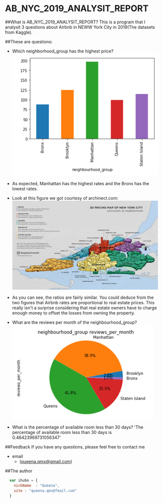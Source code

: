 # AB_NYC_2019_ANALYSIT_REPORT
##What is AB_NYC_2019_ANALYSIT_REPORT?
This is a program that I analysit 3 questions about Airbnb in NEWW York City in 2019(The datasets from Kaggle).

##These are questions:

*  Which neighborhood_group has the highest price?
![alt text](https://github.com/QueenaXie/AB_NYC_2019_ANALYSIT_REPORT/blob/master/Q1.PNG)
* As expected, Manhattan has the highest rates and the Bronx has the lowest rates. 
* Look at this figure we got courtesy of archinect.com:
![alt text](https://github.com/QueenaXie/AB_NYC_2019_ANALYSIT_REPORT/blob/master/Q3.jpg)
* As you can see, the ratios are fairly similar. You could deduce from the two figures that Airbnb rates are proportional to real estate prices. This really isn't a surprise considering that real estate owners have to charge enough money to offset the losses from owning the property.

*  What are the reviews per month of the neighbourhood_group?
![alt text](https://github.com/QueenaXie/AB_NYC_2019_ANALYSIT_REPORT/blob/master/Q2.PNG)
*  What is the percentage of available room less than 30 days?
'The percentage of available room less than 30 days is 0.46423969731056347'

##Feedback
If you have any questions, please feel free to contact me
* email
    * (queena.qmx@gmail.com)

##The author

```javascript
  var ihubo = {
    nickName  : "Queena",
    site : "queena.qmx@fmail.com"
  }
```
